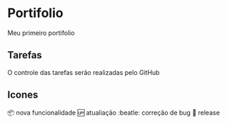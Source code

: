# Portifolio
Meu primeiro portifolio

## Tarefas
O controle das tarefas serão realizadas pelo GitHub

## Icones
:package: nova funcionalidade
:up: atualiação
:beatle: correção de bug
:checkered_flag: release

